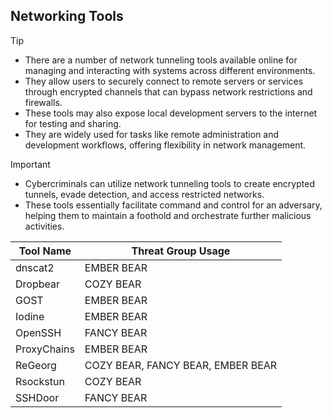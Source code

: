 ## Networking Tools

> [!TIP]
> - There are a number of network tunneling tools available online for managing and interacting with systems across different environments.
> - They allow users to securely connect to remote servers or services through encrypted channels that can bypass network restrictions and firewalls.
> - These tools may also expose local development servers to the internet for testing and sharing.
> - They are widely used for tasks like remote administration and development workflows, offering flexibility in network management.

> [!IMPORTANT]
> - Cybercriminals can utilize network tunneling tools to create encrypted tunnels, evade detection, and access restricted networks.
> - These tools essentially facilitate command and control for an adversary, helping them to maintain a foothold and orchestrate further malicious activities.

| Tool Name | Threat Group Usage |
|---|---|
| dnscat2 | EMBER BEAR |
| Dropbear | COZY BEAR |
| GOST | EMBER BEAR |
| Iodine | EMBER BEAR |
| OpenSSH | FANCY BEAR |
| ProxyChains | EMBER BEAR |
| ReGeorg | COZY BEAR, FANCY BEAR, EMBER BEAR |
| Rsockstun | COZY BEAR |
| SSHDoor | FANCY BEAR |

